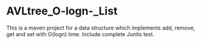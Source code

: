 # AVLtree_O-logn-_List

This is a maven project for a data structure which implements add, remove, get and set with O(logn) time. 
Include complete Junits test.
